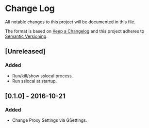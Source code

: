 # Change Log
All notable changes to this project will be documented in this file.

The format is based on [Keep a Changelog](http://keepachangelog.com/)
and this project adheres to [Semantic Versioning](http://semver.org/).

## [Unreleased]
### Added
- Run/kill/show sslocal process.
- Run sslocal at startup.

## [0.1.0] - 2016-10-21
### Added
- Change Proxy Settings via GSettings.
